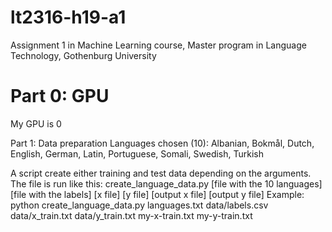 # lt2316-h19-a1
Assignment 1 in Machine Learning course, Master program in Language Technology, Gothenburg University

# Part 0: GPU
My GPU is 0

Part 1: Data preparation
Languages chosen (10):
Albanian, Bokmål, Dutch, English, German, Latin, Portuguese, Somali, Swedish, Turkish

A script create either training and test data depending on the arguments. The file is run like this:
create_language_data.py [file with the 10 languages] [file with the labels] [x file] [y file] [output x file] [output y file]
Example: python create_language_data.py languages.txt data/labels.csv data/x_train.txt data/y_train.txt my-x-train.txt my-y-train.txt